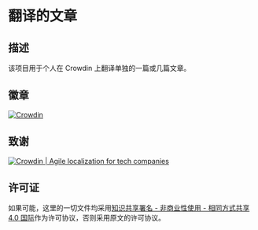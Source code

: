 # 翻译的文章

## 描述

该项目用于个人在 Crowdin 上翻译单独的一篇或几篇文章。

## 徽章

[![Crowdin](https://badges.crowdin.net/zhoushengdao-articles/localized.svg)](https://crowdin.com/project/zhoushengdao-articles)

## 致谢

[![Crowdin | Agile localization for tech companies](https://badges.crowdin.net/badge/dark/crowdin-on-light.png)](https://crowdin.com/?utm_source=badge&utm_medium=referral&utm_campaign=badge-add-on)

## 许可证

如果可能，这里的一切文件均采用[知识共享署名 - 非商业性使用 - 相同方式共享 4.0 国际](https://creativecommons.org/licenses/by-nc-sa/4.0/deed.zh)作为许可协议，否则采用原文的许可协议。
